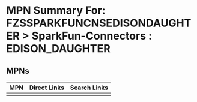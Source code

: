 



# MPN Summary For: FZSSPARKFUNCNSEDISONDAUGHTER > SparkFun-Connectors : EDISON_DAUGHTER

## MPNs
  

|MPN|Direct Links|Search Links|
| :--- | :--- | :--- |
||||
